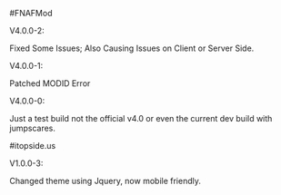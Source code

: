#FNAFMod


V4.0.0-2:

Fixed Some Issues; Also Causing Issues on Client or Server Side.

V4.0.0-1:

Patched MODID Error


V4.0.0-0:

Just a test build not the official v4.0 or even the current dev build with jumpscares.


#itopside.us

V1.0.0-3:

Changed theme using Jquery, now mobile friendly.
